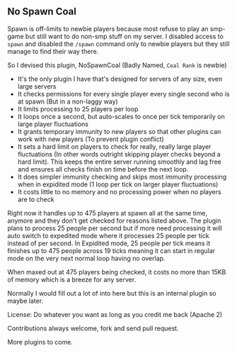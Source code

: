 ## No Spawn Coal

Spawn is off-limits to newbie players because most refuse to play an smp-game but still want to do non-smp stuff on my 
server. I disabled access to `spawn` and disabled the `/spawn` command only to newbie players but they still manage to 
find their way there.

So I devised this plugin, NoSpawnCoal (Badly Named, `Coal Rank` is newbie)

* It's the only plugin I have that's designed for servers of any size, even large servers
* It checks permissions for every single player every single second who is at spawn (But in a non-laggy way)
* It limits processing to 25 players per loop
* It loops once a second, but auto-scales to once per tick temporarily on large player fluctuations
* It grants temporary immunity to new players so that other plugins can work with new players (To prevent plugin conflict)
* It sets a hard limit on players to check for really, really large player fluctuations (In other words outright 
skipping player checks beyond a hard limit). This keeps the entire server running smoothly and lag free and ensures all 
checks finish on time before the next loop.
* It does simpler immunity checking and skips most immunity processing when in expidited mode (1 loop per tick on larger player fluctuations)
* It costs little to no memory and no processing power when no players are to check

Right now it handles up to 475 players at spawn all at the same time, anymore and they don't get checked for reasons 
listed above. The plugin plans to process 25 people per second but if more need processing it will auto switch to 
expedited mode where it processes 25 people per tick instead of per second. In Expidited mode, 25 people per tick means 
it finishes up to 475 people across 19 ticks meaning it can start in regular mode on the very next normal loop having no
overlap.

When maxed out at 475 players being checked, it costs no more than 15KB of memory which is a breeze for any server.

Normally I would fill out a lot of into here but this is an internal plugin
so maybe later.

License: Do whatever you want as long as you credit me back (Apache 2)

Contributions always welcome, fork and send pull request.

More plugins to come.
